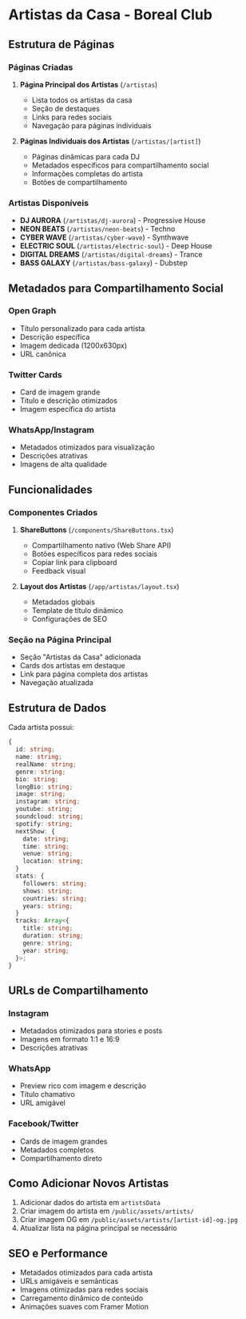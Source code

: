 # Artistas da Casa - Boreal Club

## Estrutura de Páginas

### Páginas Criadas

1. **Página Principal dos Artistas** (`/artistas`)

   - Lista todos os artistas da casa
   - Seção de destaques
   - Links para redes sociais
   - Navegação para páginas individuais

2. **Páginas Individuais dos Artistas** (`/artistas/[artist]`)
   - Páginas dinâmicas para cada DJ
   - Metadados específicos para compartilhamento social
   - Informações completas do artista
   - Botões de compartilhamento

### Artistas Disponíveis

- **DJ AURORA** (`/artistas/dj-aurora`) - Progressive House
- **NEON BEATS** (`/artistas/neon-beats`) - Techno
- **CYBER WAVE** (`/artistas/cyber-wave`) - Synthwave
- **ELECTRIC SOUL** (`/artistas/electric-soul`) - Deep House
- **DIGITAL DREAMS** (`/artistas/digital-dreams`) - Trance
- **BASS GALAXY** (`/artistas/bass-galaxy`) - Dubstep

## Metadados para Compartilhamento Social

### Open Graph

- Título personalizado para cada artista
- Descrição específica
- Imagem dedicada (1200x630px)
- URL canônica

### Twitter Cards

- Card de imagem grande
- Título e descrição otimizados
- Imagem específica do artista

### WhatsApp/Instagram

- Metadados otimizados para visualização
- Descrições atrativas
- Imagens de alta qualidade

## Funcionalidades

### Componentes Criados

1. **ShareButtons** (`/components/ShareButtons.tsx`)

   - Compartilhamento nativo (Web Share API)
   - Botões específicos para redes sociais
   - Copiar link para clipboard
   - Feedback visual

2. **Layout dos Artistas** (`/app/artistas/layout.tsx`)
   - Metadados globais
   - Template de título dinâmico
   - Configurações de SEO

### Seção na Página Principal

- Seção "Artistas da Casa" adicionada
- Cards dos artistas em destaque
- Link para página completa dos artistas
- Navegação atualizada

## Estrutura de Dados

Cada artista possui:

```typescript
{
  id: string;
  name: string;
  realName: string;
  genre: string;
  bio: string;
  longBio: string;
  image: string;
  instagram: string;
  youtube: string;
  soundcloud: string;
  spotify: string;
  nextShow: {
    date: string;
    time: string;
    venue: string;
    location: string;
  }
  stats: {
    followers: string;
    shows: string;
    countries: string;
    years: string;
  }
  tracks: Array<{
    title: string;
    duration: string;
    genre: string;
    year: string;
  }>;
}
```

## URLs de Compartilhamento

### Instagram

- Metadados otimizados para stories e posts
- Imagens em formato 1:1 e 16:9
- Descrições atrativas

### WhatsApp

- Preview rico com imagem e descrição
- Título chamativo
- URL amigável

### Facebook/Twitter

- Cards de imagem grandes
- Metadados completos
- Compartilhamento direto

## Como Adicionar Novos Artistas

1. Adicionar dados do artista em `artistsData`
2. Criar imagem do artista em `/public/assets/artists/`
3. Criar imagem OG em `/public/assets/artists/[artist-id]-og.jpg`
4. Atualizar lista na página principal se necessário

## SEO e Performance

- Metadados otimizados para cada artista
- URLs amigáveis e semânticas
- Imagens otimizadas para redes sociais
- Carregamento dinâmico de conteúdo
- Animações suaves com Framer Motion
